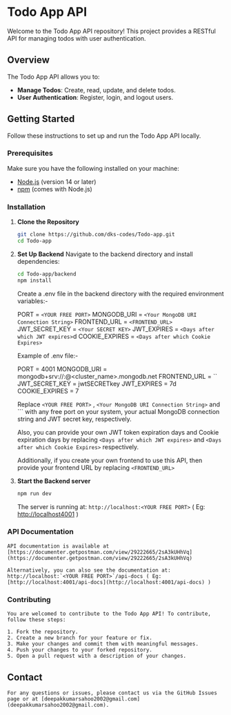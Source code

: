 # Todo App API

Welcome to the Todo App API repository! This project provides a RESTful API for managing todos with user authentication.

## Overview

The Todo App API allows you to:

- **Manage Todos**: Create, read, update, and delete todos.
- **User Authentication**: Register, login, and logout users.

## Getting Started

Follow these instructions to set up and run the Todo App API locally.

### Prerequisites

Make sure you have the following installed on your machine:

- [Node.js](https://nodejs.org/) (version 14 or later)
- [npm](https://www.npmjs.com/) (comes with Node.js)

### Installation

1. **Clone the Repository**

   ```sh
   git clone https://github.com/dks-codes/Todo-app.git
   cd Todo-app
   ```

2. **Set Up Backend**
   Navigate to the backend directory and install dependencies:

   ```sh
   cd Todo-app/backend
   npm install
   ```

   Create a .env file in the backend directory with the required environment variables:-

   PORT = `<YOUR FREE PORT>`
   MONGODB_URI = `<Your MongoDB URI Connection String>`
   FRONTEND_URL = `<FRONTEND_URL>`
   JWT_SECRET_KEY = `<Your SECRET KEY>`
   JWT_EXPIRES = `<Days after which JWT expires>`d
   COOKIE_EXPIRES = `<Days after which Cookie Expires>`

   Example of .env file:-

   PORT = 4001
   MONGODB_URI = mongodb+srv://<username>:<password>@<cluster_name>.mongodb.net
   FRONTEND_URL = ``
   JWT_SECRET_KEY = jwtSECRETkey
   JWT_EXPIRES = 7d
   COOKIE_EXPIRES = 7

   Replace `<YOUR FREE PORT>` , `<Your MongoDB URI Connection String>` and ``<Your SECRET KEY>` with any free port on your system, your actual MongoDB connection string and JWT secret key, respectively.

   Also, you can provide your own JWT token expiration days and Cookie expiration days by replacing `<Days after which JWT expires>` and `<Days after which Cookie Expires>` respectively.

   Additionally, if you create your own frontend to use this API, then provide your frontend URL by replacing `<FRONTEND_URL>`

3. **Start the Backend server**

   ```sh
   npm run dev
   ```

   The server is running at: `http://localhost:<YOUR FREE PORT>` ( Eg: [http://localhost4001](http://localhost4001) )
   

### API Documentation

    API documentation is available at [https://documenter.getpostman.com/view/29222665/2sA3kUHhVq](https://documenter.getpostman.com/view/29222665/2sA3kUHhVq)

    Alternatively, you can also see the documentation at: http://localhost:`<YOUR FREE PORT>`/api-docs ( Eg: [http://localhost:4001/api-docs](http://localhost:4001/api-docs) )

### Contributing

    You are welcomed to contribute to the Todo App API! To contribute, follow these steps:

    1. Fork the repository.
    2. Create a new branch for your feature or fix.
    3. Make your changes and commit them with meaningful messages.
    4. Push your changes to your forked repository.
    5. Open a pull request with a description of your changes.

## Contact

    For any questions or issues, please contact us via the GitHub Issues page or at [deepakkumarsahoo2002@gmail.com](deepakkumarsahoo2002@gmail.com).
